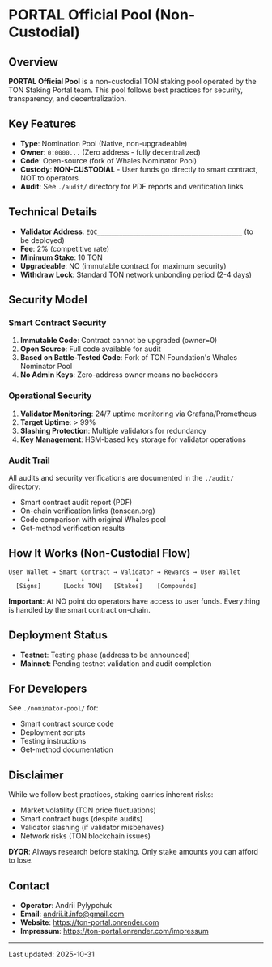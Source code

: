 # PORTAL Official Pool (Non-Custodial)

## Overview

**PORTAL Official Pool** is a non-custodial TON staking pool operated by the TON Staking Portal team. This pool follows best practices for security, transparency, and decentralization.

## Key Features

- **Type**: Nomination Pool (Native, non-upgradeable)
- **Owner**: `0:0000...` (Zero address - fully decentralized)
- **Code**: Open-source (fork of Whales Nominator Pool)
- **Custody**: **NON-CUSTODIAL** - User funds go directly to smart contract, NOT to operators
- **Audit**: See `./audit/` directory for PDF reports and verification links

## Technical Details

- **Validator Address**: `EQC________________________________________` (to be deployed)
- **Fee**: 2% (competitive rate)
- **Minimum Stake**: 10 TON
- **Upgradeable**: NO (immutable contract for maximum security)
- **Withdraw Lock**: Standard TON network unbonding period (2-4 days)

## Security Model

### Smart Contract Security

1. **Immutable Code**: Contract cannot be upgraded (owner=0)
2. **Open Source**: Full code available for audit
3. **Based on Battle-Tested Code**: Fork of TON Foundation's Whales Nominator Pool
4. **No Admin Keys**: Zero-address owner means no backdoors

### Operational Security

1. **Validator Monitoring**: 24/7 uptime monitoring via Grafana/Prometheus
2. **Target Uptime**: > 99%
3. **Slashing Protection**: Multiple validators for redundancy
4. **Key Management**: HSM-based key storage for validator operations

### Audit Trail

All audits and security verifications are documented in the `./audit/` directory:

- Smart contract audit report (PDF)
- On-chain verification links (tonscan.org)
- Code comparison with original Whales pool
- Get-method verification results

## How It Works (Non-Custodial Flow)

```
User Wallet → Smart Contract → Validator → Rewards → User Wallet
     ↓              ↓              ↓            ↓
  [Signs]      [Locks TON]   [Stakes]    [Compounds]
```

**Important**: At NO point do operators have access to user funds. Everything is handled by the smart contract on-chain.

## Deployment Status

- **Testnet**: Testing phase (address to be announced)
- **Mainnet**: Pending testnet validation and audit completion

## For Developers

See `./nominator-pool/` for:
- Smart contract source code
- Deployment scripts
- Testing instructions
- Get-method documentation

## Disclaimer

While we follow best practices, staking carries inherent risks:

- Market volatility (TON price fluctuations)
- Smart contract bugs (despite audits)
- Validator slashing (if validator misbehaves)
- Network risks (TON blockchain issues)

**DYOR**: Always research before staking. Only stake amounts you can afford to lose.

## Contact

- **Operator**: Andrii Pylypchuk
- **Email**: andrii.it.info@gmail.com
- **Website**: https://ton-portal.onrender.com
- **Impressum**: https://ton-portal.onrender.com/impressum

---

Last updated: 2025-10-31
